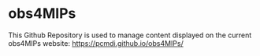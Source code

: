 # obs4MIPs
This Github Repository is used to manage content displayed on the current obs4MIPs website: https://pcmdi.github.io/obs4MIPs/


